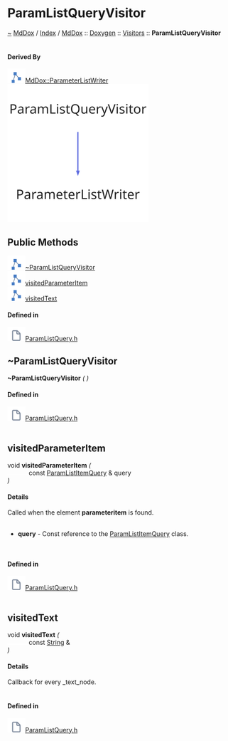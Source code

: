 <a id="paramlistqueryvisitor"></a>
<h1>ParamListQueryVisitor</h1>
<a id="classMdDox_1_1Doxygen_1_1Visitors_1_1ParamListQueryVisitor"></a>
<a href="https://github.com/CharlesCarley/MdDox.md">~</a>
<a href="indexpage.md#mddox">MdDox</a>
<span class="inline-text">/</span>
<a href="index.md#index">Index</a>
<span class="inline-text">/</span>
<a href="namespaceMdDox.md#mddox">MdDox</a>
<span class="inline-text">::</span>
<a href="namespaceMdDox_1_1Doxygen.md#doxygen">Doxygen</a>
<span class="inline-text">::</span>
<a href="namespaceMdDox_1_1Doxygen_1_1Visitors.md#visitors">Visitors</a>
<span class="inline-text">::</span>
<span class="bold-text"><b>ParamListQueryVisitor</b></span>
<br/>
<br/>
<a id="derived-by"></a>
<h4>Derived By</h4>
<div class="icon-link">
<img src="../images/class.svg"/><a href="classMdDox_1_1ParameterListWriter.md#mddoxparameterlistwriter">MdDox::ParameterListWriter</a>
</div>
<img src="../images/dot/internal-diagram-87.dot.svg"/><br/>
<a id="public-methods"></a>
<h2>Public Methods</h2>
<span class="icon-list-item"><a href="#~paramlistqueryvisitor" class="icon-list-item"><img src="../images/class.svg" class="icon-list-item"/><span class="icon-list-item">~ParamListQueryVisitor</span>
</a>
</span>
<br/>
<span class="icon-list-item"><a href="#visitedparameteritem" class="icon-list-item"><img src="../images/class.svg" class="icon-list-item"/><span class="icon-list-item">visitedParameterItem</span>
</a>
</span>
<br/>
<span class="icon-list-item"><a href="#visitedtext" class="icon-list-item"><img src="../images/class.svg" class="icon-list-item"/><span class="icon-list-item">visitedText</span>
</a>
</span>
<br/>
<a id="defined-in"></a>
<h4>Defined in</h4>
<span class="icon-list-item"><a href="https://github.com/CharlesCarley/MdDox/blob/master//Tools/Doxygen/ParamListQuery.h#L32" class="icon-list-item"><img src="../images/file.svg" class="icon-list-item"/><span class="icon-list-item">ParamListQuery.h</span>
</a>
</span>
<br/>
<a id="~paramlistqueryvisitor"></a>
<h2>~ParamListQueryVisitor</h2>
<span class="bold-text"><b>~ParamListQueryVisitor</b></span>
<span class="italic-text"><i>(</i></span>
<span class="italic-text"><i>)</i></span>
<a id="defined-in"></a>
<h4>Defined in</h4>
<span class="icon-list-item"><a href="https://github.com/CharlesCarley/MdDox/blob/master//Tools/Doxygen/ParamListQuery.h#L34" class="icon-list-item"><img src="../images/file.svg" class="icon-list-item"/><span class="icon-list-item">ParamListQuery.h</span>
</a>
</span>
<br/>
<br/>
<a id="visitedparameteritem"></a>
<h2>visitedParameterItem</h2>
<span class="inline-text">void</span>
<span class="bold-text"><b>visitedParameterItem</b></span>
<span class="italic-text"><i>(</i></span>
<div class="paragraph">
<span class="paragraph"><img src="../images/horSpace24px.svg"/><span class="inline-text">const </span>
<a href="classMdDox_1_1Doxygen_1_1ParamListItemQuery.md#paramlistitemquery">ParamListItemQuery</a>
<span class="inline-text"> &amp;</span>
<span class="inline-text">query</span>
</span>
</div>
<span class="italic-text"><i>)</i></span>
<a id="details"></a>
<h4>Details</h4>
<span class="inline-text">Called when the element </span>
<span class="bold-text"><b>parameteritem</b></span>
<span class="inline-text"> is found. </span>
<br/>
<br/>
<ul>
<li><span class="bold-text"><b>query</b></span>
<span class="inline-text"> - </span>
<span class="inline-text">Const reference to the </span>
<a href="classMdDox_1_1Doxygen_1_1ParamListItemQuery.md#paramlistitemquery">ParamListItemQuery</a>
<span class="inline-text"> class. </span>
</li>
</ul>
<br/>
<a id="defined-in"></a>
<h4>Defined in</h4>
<span class="icon-list-item"><a href="https://github.com/CharlesCarley/MdDox/blob/master//Tools/Doxygen/ParamListQuery.h#L44" class="icon-list-item"><img src="../images/file.svg" class="icon-list-item"/><span class="icon-list-item">ParamListQuery.h</span>
</a>
</span>
<br/>
<br/>
<a id="visitedtext"></a>
<h2>visitedText</h2>
<span class="inline-text">void</span>
<span class="bold-text"><b>visitedText</b></span>
<span class="italic-text"><i>(</i></span>
<div class="paragraph">
<span class="paragraph"><img src="../images/horSpace24px.svg"/><span class="inline-text">const </span>
<a href="namespaceMdDox.md#string">String</a>
<span class="inline-text"> &amp;</span>
</span>
</div>
<span class="italic-text"><i>)</i></span>
<a id="details"></a>
<h4>Details</h4>
<span class="inline-text">Callback for every _text_node. </span>
<br/>
<br/>
<a id="defined-in"></a>
<h4>Defined in</h4>
<span class="icon-list-item"><a href="https://github.com/CharlesCarley/MdDox/blob/master//Tools/Doxygen/ParamListQuery.h#L39" class="icon-list-item"><img src="../images/file.svg" class="icon-list-item"/><span class="icon-list-item">ParamListQuery.h</span>
</a>
</span>
<br/>
<br/>
</div>
</div>
</body>
</html>
